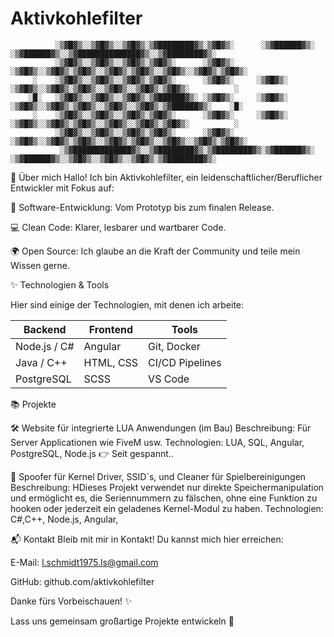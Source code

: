 # Aktivkohlefilter

```plaintext
          ░▒▓█▓▒░░▒▓█▓▒░░▒▓█▓▒░▒▓████████▓▒░▒▓█▓▒░      ░▒▓██████▓▒░ ░▒▓██████▓▒░░▒▓██████████████▓▒░░▒▓████████▓▒░ 
          ░▒▓█▓▒░░▒▓█▓▒░░▒▓█▓▒░▒▓█▓▒░      ░▒▓█▓▒░     ░▒▓█▓▒░░▒▓█▓▒░▒▓█▓▒░░▒▓█▓▒░▒▓█▓▒░░▒▓█▓▒░░▒▓█▓▒░▒▓█▓▒░        
     ░    ░▒▓█▓▒░░▒▓█▓▒░░▒▓█▓▒░▒▓█▓▒░      ░▒▓█▓▒░     ░▒▓█▓▒░      ░▒▓█▓▒░░▒▓█▓▒░▒▓█▓▒░░▒▓█▓▒░░▒▓█▓▒░▒▓█▓▒░          ░
    ░█░   ░▒▓█▓▒░░▒▓█▓▒░░▒▓█▓▒░▒▓██████▓▒░ ░▒▓█▓▒░     ░▒▓█▓▒░      ░▒▓█▓▒░░▒▓█▓▒░▒▓█▓▒░░▒▓█▓▒░░▒▓█▓▒░▒▓██████▓▒░    ░█░
     ░    ░▒▓█▓▒░░▒▓█▓▒░░▒▓█▓▒░▒▓█▓▒░      ░▒▓█▓▒░     ░▒▓█▓▒░      ░▒▓█▓▒░░▒▓█▓▒░▒▓█▓▒░░▒▓█▓▒░░▒▓█▓▒░▒▓█▓▒░          ░
          ░▒▓█▓▒░░▒▓█▓▒░░▒▓█▓▒░▒▓█▓▒░      ░▒▓█▓▒░     ░▒▓█▓▒░░▒▓█▓▒░▒▓█▓▒░░▒▓█▓▒░▒▓█▓▒░░▒▓█▓▒░░▒▓█▓▒░▒▓█▓▒░        
           ░▒▓█████████████▓▒░░▒▓████████▓▒░▒▓████████▓▒░▒▓██████▓▒░ ░▒▓██████▓▒░░▒▓█▓▒░░▒▓█▓▒░░▒▓█▓▒░▒▓████████▓▒░ 
```

🚀 Über mich
Hallo! Ich bin Aktivkohlefilter, ein leidenschaftlicher/Beruflicher Entwickler mit Fokus auf:

🔧 Software-Entwicklung: Vom Prototyp bis zum finalen Release.

💻 Clean Code: Klarer, lesbarer und wartbarer Code.

🌍 Open Source: Ich glaube an die Kraft der Community und teile mein Wissen gerne.

✨ Technologien & Tools

Hier sind einige der Technologien, mit denen ich arbeite:

| **Backend**      | **Frontend**  | **Tools**       |
|-------------------|---------------|-----------------|
| Node.js / C#      | Angular       | Git, Docker     |
| Java / C++        | HTML, CSS     | CI/CD Pipelines |
| PostgreSQL        | SCSS          | VS Code         |


📚 Projekte

🛠️ Website für integrierte LUA Anwendungen (im Bau)
Beschreibung: Für Server Applicationen wie FiveM usw. 
Technologien: LUA, SQL, Angular, PostgreSQL, Node.js
👉 Seit gespannt..

🌟 Spoofer für Kernel Driver, SSID`s, und Cleaner für Spielbereinigungen
Beschreibung: HDieses Projekt verwendet nur direkte Speichermanipulation und ermöglicht es, die Seriennummern zu fälschen,
ohne eine Funktion zu hooken oder jederzeit ein geladenes Kernel-Modul zu haben.
Technologien: C#,C++, Node.js, Angular, 

📬 Kontakt
Bleib mit mir in Kontakt! Du kannst mich hier erreichen:

E-Mail: l.schmidt1975.ls@gmail.com 

GitHub: github.com/aktivkohlefilter

Danke fürs Vorbeischauen! ✨

Lass uns gemeinsam großartige Projekte entwickeln 🚀
